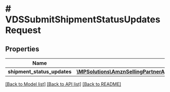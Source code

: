 # # VDSSubmitShipmentStatusUpdatesRequest

## Properties

Name | Type | Description | Notes
------------ | ------------- | ------------- | -------------
**shipment_status_updates** | [**\MPSolutions\AmznSellingPartnerApi\Models\VendorDirectFulfillmentShipping\VDSShipmentStatusUpdate[]**](VDSShipmentStatusUpdate.md) |  | [optional]

[[Back to Model list]](../../README.md#models) [[Back to API list]](../../README.md#endpoints) [[Back to README]](../../README.md)
